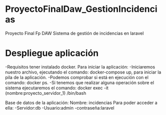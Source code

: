 # ProyectoFinalDaw_GestionIncidencias
Proyecto Final Fp DAW
Sistema de gestión de incidencias en laravel

# Despliegue aplicación
-Requisitos tener instalado docker.
Para iniciar la aplicación:
-Iniciaremos nuestro archivo, ejecutando el comando: docker-compose up, para iniciar la pila de la aplicación.
-Podemos comprobar si está en ejecución con el comando: docker ps.
-Si tenemos que realizar alguna operación sobre el sistema ejecutaremos el comando: docker exec -it (nombre:proyecto_servidor_1) /bin/bash

Base de datos de la aplicación:
Nombre: incidencias
Para poder acceder a ella:
-Servidor:db
-Usuario:admin
-contraseña:laravel


